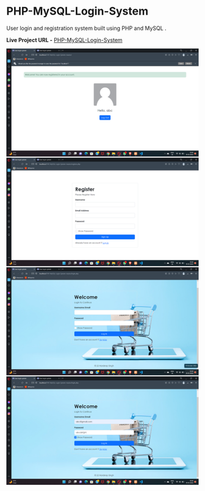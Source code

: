# PHP-MySQL-Login-System
User login and registration system built using PHP and MySQL .

**Live Project URL -** [PHP-MySQL-Login-System](https://hardeep000102.github.io/Login_Logout_usingg_PHP/)

![screenshot](./img/Screenshot%20(56).png)
![screenshot](./img/Screenshot%20(57).png)
![screenshot](./img/Screenshot%20(59).png)
![screenshot](./img/Screenshot%20(60).png)

